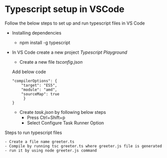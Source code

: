 # Typescript setup in VSCode

 Follow the below steps to set up and run typescript files in VS Code

- Installing dependencies
     - npm install -g typescript
- In VS Code create a new project *Typescript Playground*
     - Create  a new file *tsconfig.json*

     Add below code
    ```{
	"compilerOptions": {
		"target": "ES5",
		"module": "amd",
		"sourceMap": true
	     }
   }
  ```
    - Create *task.json* by following below steps
        - Press Ctrl+Shift+p
        - Select Configure Task Runner Option

 Steps to run typescript files

    - Create a file name greeter.ts
    - Compile by running tsc greeter.ts where greeter.js file is generated
    - run it by using node greeter.js command











